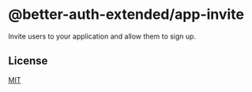 # @better-auth-extended/app-invite

Invite users to your application and allow them to sign up.

## License

[MIT](LICENSE.md)
